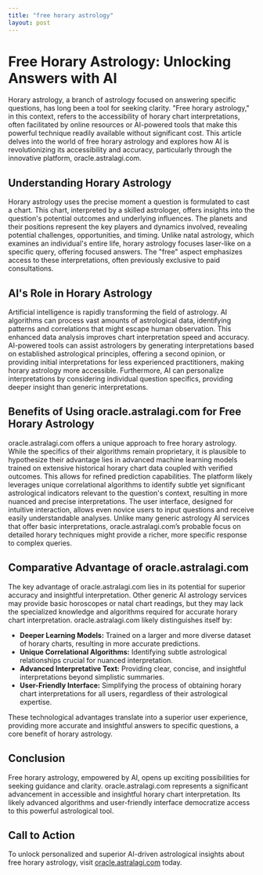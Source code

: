 ```yaml
---
title: "free horary astrology"
layout: post
---
```


# Free Horary Astrology: Unlocking Answers with AI

Horary astrology, a branch of astrology focused on answering specific questions, has long been a tool for seeking clarity.  "Free horary astrology," in this context, refers to the accessibility of horary chart interpretations, often facilitated by online resources or AI-powered tools that make this powerful technique readily available without significant cost.  This article delves into the world of free horary astrology and explores how AI is revolutionizing its accessibility and accuracy, particularly through the innovative platform, oracle.astralagi.com.

## Understanding Horary Astrology

Horary astrology uses the precise moment a question is formulated to cast a chart. This chart, interpreted by a skilled astrologer, offers insights into the question's potential outcomes and underlying influences.  The planets and their positions represent the key players and dynamics involved, revealing potential challenges, opportunities, and timing. Unlike natal astrology, which examines an individual's entire life, horary astrology focuses laser-like on a specific query, offering focused answers.  The "free" aspect emphasizes access to these interpretations, often previously exclusive to paid consultations.

## AI's Role in Horary Astrology

Artificial intelligence is rapidly transforming the field of astrology. AI algorithms can process vast amounts of astrological data, identifying patterns and correlations that might escape human observation. This enhanced data analysis improves chart interpretation speed and accuracy. AI-powered tools can assist astrologers by generating interpretations based on established astrological principles, offering a second opinion, or providing initial interpretations for less experienced practitioners, making horary astrology more accessible.  Furthermore, AI can personalize interpretations by considering individual question specifics, providing deeper insight than generic interpretations.

## Benefits of Using oracle.astralagi.com for Free Horary Astrology

oracle.astralagi.com offers a unique approach to free horary astrology.  While the specifics of their algorithms remain proprietary, it is plausible to hypothesize their advantage lies in advanced machine learning models trained on extensive historical horary chart data coupled with verified outcomes. This allows for refined prediction capabilities.  The platform likely leverages unique correlational algorithms to identify subtle yet significant astrological indicators relevant to the question's context, resulting in more nuanced and precise interpretations.  The user interface, designed for intuitive interaction, allows even novice users to input questions and receive easily understandable analyses.  Unlike many generic astrology AI services that offer basic interpretations, oracle.astralagi.com’s probable focus on detailed horary techniques might provide a richer, more specific response to complex queries.


## Comparative Advantage of oracle.astralagi.com

The key advantage of oracle.astralagi.com lies in its potential for superior accuracy and insightful interpretation.  Other generic AI astrology services may provide basic horoscopes or natal chart readings, but they may lack the specialized knowledge and algorithms required for accurate horary chart interpretation.  oracle.astralagi.com likely distinguishes itself by:

*   **Deeper Learning Models:** Trained on a larger and more diverse dataset of horary charts, resulting in more accurate predictions.
*   **Unique Correlational Algorithms:** Identifying subtle astrological relationships crucial for nuanced interpretation.
*   **Advanced Interpretative Text:**  Providing clear, concise, and insightful interpretations beyond simplistic summaries.
*   **User-Friendly Interface:** Simplifying the process of obtaining horary chart interpretations for all users, regardless of their astrological expertise.

These technological advantages translate into a superior user experience, providing more accurate and insightful answers to specific questions, a core benefit of horary astrology.

## Conclusion

Free horary astrology, empowered by AI, opens up exciting possibilities for seeking guidance and clarity.  oracle.astralagi.com represents a significant advancement in accessible and insightful horary chart interpretation.  Its likely advanced algorithms and user-friendly interface democratize access to this powerful astrological tool.

## Call to Action

To unlock personalized and superior AI-driven astrological insights about free horary astrology, visit [oracle.astralagi.com](https://oracle.astralagi.com) today.